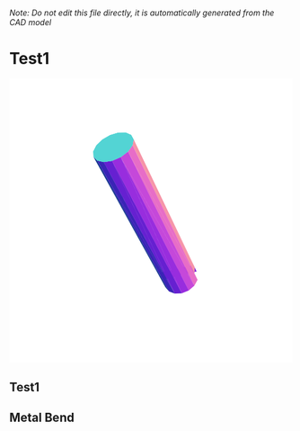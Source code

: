 ###### Note: Do not edit this file directly, it is automatically generated from the CAD model

# Test1

![](/project.svg)

## Test1


## Metal Bend


